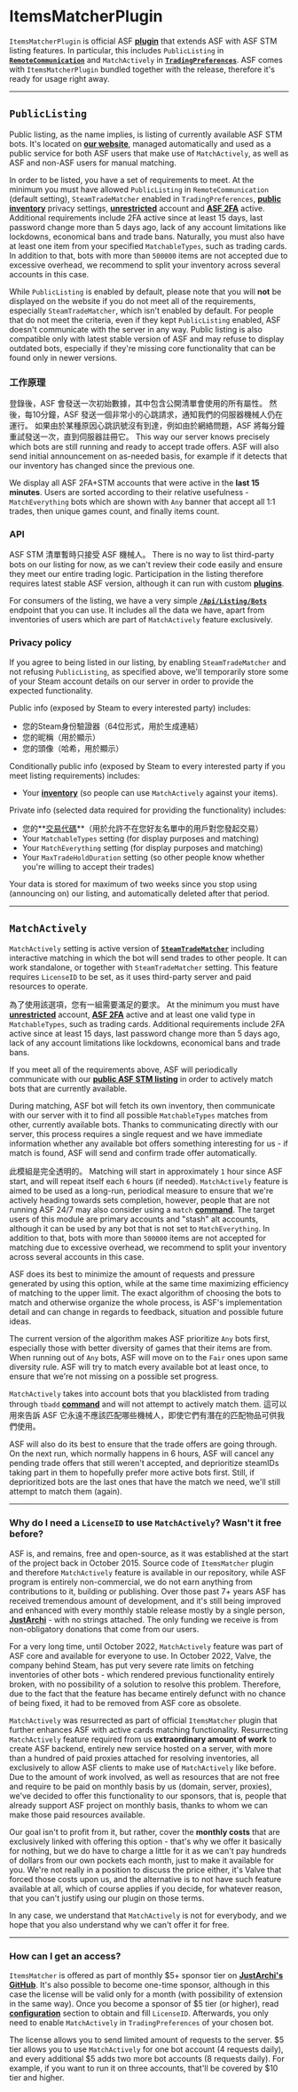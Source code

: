 # ItemsMatcherPlugin

`ItemsMatcherPlugin` is official ASF **[plugin](https://github.com/JustArchiNET/ArchiSteamFarm/wiki/Plugins)** that extends ASF with ASF STM listing features. In particular, this includes `PublicListing` in **[`RemoteCommunication`](https://github.com/JustArchiNET/ArchiSteamFarm/wiki/Configuration#remotecommunication)** and `MatchActively` in **[`TradingPreferences`](https://github.com/JustArchiNET/ArchiSteamFarm/wiki/Configuration#tradingpreferences)**. ASF comes with `ItemsMatcherPlugin` bundled together with the release, therefore it's ready for usage right away.

---

## `PublicListing`

Public listing, as the name implies, is listing of currently available ASF STM bots. It's located on **[our website](https://asf.justarchi.net/STM)**, managed automatically and used as a public service for both ASF users that make use of `MatchActively`, as well as ASF and non-ASF users for manual matching.

In order to be listed, you have a set of requirements to meet. At the minimum you must have allowed `PublicListing` in `RemoteCommunication` (default setting), `SteamTradeMatcher` enabled in `TradingPreferences`, **[public inventory](https://steamcommunity.com/my/edit/settings)** privacy settings, **[unrestricted](https://help.steampowered.com/faqs/view/71D3-35C2-AD96-AA3A)** account and **[ASF 2FA](https://github.com/JustArchiNET/ArchiSteamFarm/wiki/Two-factor-authentication#asf-2fa)** active. Additional requirements include 2FA active since at least 15 days, last password change more than 5 days ago, lack of any account limitations like lockdowns, economical bans and trade bans. Naturally, you must also have at least one item from your specified `MatchableTypes`, such as trading cards. In addition to that, bots with more than `500000` items are not accepted due to excessive overhead, we recommend to split your inventory across several accounts in this case.

While `PublicListing` is enabled by default, please note that you will **not** be displayed on the website if you do not meet all of the requirements, especially `SteamTradeMatcher`, which isn't enabled by default. For people that do not meet the criteria, even if they kept `PublicListing` enabled, ASF doesn't communicate with the server in any way. Public listing is also compatible only with latest stable version of ASF and may refuse to display outdated bots, especially if they're missing core functionality that can be found only in newer versions.

### 工作原理

登錄後，ASF 會發送一次初始數據，其中包含公開清單會使用的所有屬性。 然後，每10分鐘，ASF 發送一個非常小的心跳請求，通知我們的伺服器機械人仍在運行。 如果由於某種原因心跳訊號沒有到達，例如由於網絡問題，ASF 將每分鐘重試發送一次，直到伺服器註冊它。 This way our server knows precisely which bots are still running and ready to accept trade offers. ASF will also send initial announcement on as-needed basis, for example if it detects that our inventory has changed since the previous one.

We display all ASF 2FA+STM accounts that were active in the **last 15 minutes**. Users are sorted according to their relative usefulness - `MatchEverything` bots which are shown with `Any` banner that accept all 1:1 trades, then unique games count, and finally items count.

### API

ASF STM 清單暫時只接受 ASF 機械人。 There is no way to list third-party bots on our listing for now, as we can't review their code easily and ensure they meet our entire trading logic. Participation in the listing therefore requires latest stable ASF version, although it can run with custom **[plugins](https://github.com/JustArchiNET/ArchiSteamFarm/wiki/Plugins)**.

For consumers of the listing, we have a very simple **[`/Api/Listing/Bots`](https://asf.justarchi.net/Api/Listing/Bots)** endpoint that you can use. It includes all the data we have, apart from inventories of users which are part of `MatchActively` feature exclusively.

### Privacy policy

If you agree to being listed in our listing, by enabling `SteamTradeMatcher` and not refusing `PublicListing`, as specified above, we'll temporarily store some of your Steam account details on our server in order to provide the expected functionality.

Public info (exposed by Steam to every interested party) includes:
- 您的Steam身份驗證器（64位形式，用於生成連結）
- 您的昵稱（用於顯示）
- 您的頭像（哈希，用於顯示）

Conditionally public info (exposed by Steam to every interested party if you meet listing requirements) includes:
- Your **[inventory](https://steamcommunity.com/my/inventory/#753_6)** (so people can use `MatchActively` against your items).

Private info (selected data required for providing the functionality) includes:
- 您的**[交易代碼](https://steamcommunity.com/my/tradeoffers/privacy)**（用於允許不在您好友名單中的用戶對您發起交易）
- Your `MatchableTypes` setting (for display purposes and matching)
- Your `MatchEverything` setting (for display purposes and matching)
- Your `MaxTradeHoldDuration` setting (so other people know whether you're willing to accept their trades)

Your data is stored for maximum of two weeks since you stop using (announcing on) our listing, and automatically deleted after that period.

---

## `MatchActively`

`MatchActively` setting is active version of **[`SteamTradeMatcher`](https://github.com/JustArchiNET/ArchiSteamFarm/wiki/Trading#steamtradematcher)** including interactive matching in which the bot will send trades to other people. It can work standalone, or together with `SteamTradeMatcher` setting. This feature requires `LicenseID` to be set, as it uses third-party server and paid resources to operate.

為了使用該選項，您有一組需要滿足的要求。 At the minimum you must have **[unrestricted](https://help.steampowered.com/faqs/view/71D3-35C2-AD96-AA3A)** account, **[ASF 2FA](https://github.com/JustArchiNET/ArchiSteamFarm/wiki/Two-factor-authentication#asf-2fa)** active and at least one valid type in `MatchableTypes`, such as trading cards. Additional requirements include 2FA active since at least 15 days, last password change more than 5 days ago, lack of any account limitations like lockdowns, economical bans and trade bans.

If you meet all of the requirements above, ASF will periodically communicate with our **[public ASF STM listing](#publiclisting)** in order to actively match bots that are currently available.

During matching, ASF bot will fetch its own inventory, then communicate with our server with it to find all possible `MatchableTypes` matches from other, currently available bots. Thanks to communicating directly with our server, this process requires a single request and we have immediate information whether any available bot offers something interesting for us - if match is found, ASF will send and confirm trade offer automatically.

此模組是完全透明的。 Matching will start in approximately `1` hour since ASF start, and will repeat itself each `6` hours (if needed). `MatchActively` feature is aimed to be used as a long-run, periodical measure to ensure that we're actively heading towards sets completion, however, people that are not running ASF 24/7 may also consider using a `match` **[command](https://github.com/JustArchiNET/ArchiSteamFarm/wiki/Commands)**. The target users of this module are primary accounts and "stash" alt accounts, although it can be used by any bot that is not set to `MatchEverything`. In addition to that, bots with more than `500000` items are not accepted for matching due to excessive overhead, we recommend to split your inventory across several accounts in this case.

ASF does its best to minimize the amount of requests and pressure generated by using this option, while at the same time maximizing efficiency of matching to the upper limit. The exact algorithm of choosing the bots to match and otherwise organize the whole process, is ASF's implementation detail and can change in regards to feedback, situation and possible future ideas.

The current version of the algorithm makes ASF prioritize `Any` bots first, especially those with better diversity of games that their items are from. When running out of `Any` bots, ASF will move on to the `Fair` ones upon same diversity rule. ASF will try to match every available bot at least once, to ensure that we're not missing on a possible set progress.

`MatchActively` takes into account bots that you blacklisted from trading through `tbadd` **[command](https://github.com/JustArchiNET/ArchiSteamFarm/wiki/Commands)** and will not attempt to actively match them. 這可以用來告訴 ASF 它永遠不應該匹配哪些機械人，即使它們有潛在的匹配物品可供我們使用。

ASF will also do its best to ensure that the trade offers are going through. On the next run, which normally happens in 6 hours, ASF will cancel any pending trade offers that still weren't accepted, and deprioritize steamIDs taking part in them to hopefully prefer more active bots first. Still, if deprioritized bots are the last ones that have the match we need, we'll still attempt to match them (again).

---

### Why do I need a `LicenseID` to use `MatchActively`? Wasn't it free before?

ASF is, and remains, free and open-source, as it was established at the start of the project back in October 2015. Source code of `ItemsMatcher` plugin and therefore `MatchActively` feature is available in our repository, while ASF program is entirely non-commercial, we do not earn anything from contributions to it, building or publishing. Over those past 7+ years ASF has received tremendous amount of development, and it's still being improved and enhanced with every monthly stable release mostly by a single person, **[JustArchi](https://github.com/JustArchi)** - with no strings attached. The only funding we receive is from non-obligatory donations that come from our users.

For a very long time, until October 2022, `MatchActively` feature was part of ASF core and available for everyone to use. In October 2022, Valve, the company behind Steam, has put very severe rate limits on fetching inventories of other bots - which rendered previous functionality entirely broken, with no possibility of a solution to resolve this problem. Therefore, due to the fact that the feature has became entirely defunct with no chance of being fixed, it had to be removed from ASF core as obsolete.

`MatchActively` was resurrected as part of official `ItemsMatcher` plugin that further enhances ASF with active cards matching functionality. Resurrecting `MatchActively` feature required from us **extraordinary amount of work** to create ASF backend, entirely new service hosted on a server, with more than a hundred of paid proxies attached for resolving inventories, all exclusively to allow ASF clients to make use of `MatchActively` like before. Due to the amount of work involved, as well as resources that are not free and require to be paid on monthly basis by us (domain, server, proxies), we've decided to offer this functionality to our sponsors, that is, people that already support ASF project on monthly basis, thanks to whom we can make those paid resources available.

Our goal isn't to profit from it, but rather, cover the **monthly costs** that are exclusively linked with offering this option - that's why we offer it basically for nothing, but we do have to charge a little for it as we can't pay hundreds of dollars from our own pockets each month, just to make it available for you. We're not really in a position to discuss the price either, it's Valve that forced those costs upon us, and the alternative is to not have such feature available at all, which of course applies if you decide, for whatever reason, that you can't justify using our plugin on those terms.

In any case, we understand that `MatchActively` is not for everybody, and we hope that you also understand why we can't offer it for free.

---

### How can I get an access?

`ItemsMatcher` is offered as part of monthly $5+ sponsor tier on **[JustArchi's GitHub](https://github.com/sponsors/JustArchi)**. It's also possible to become one-time sponsor, although in this case the license will be valid only for a month (with possibility of extension in the same way). Once you become a sponsor of $5 tier (or higher), read **[configuration](https://github.com/JustArchiNET/ArchiSteamFarm/wiki/Configuration#licenseid)** section to obtain and fill `LicenseID`. Afterwards, you only need to enable `MatchActively` in `TradingPreferences` of your chosen bot.

The license allows you to send limited amount of requests to the server. $5 tier allows you to use `MatchActively` for one bot account (4 requests daily), and every additional $5 adds two more bot accounts (8 requests daily). For example, if you want to run it on three accounts, that'll be covered by $10 tier and higher.